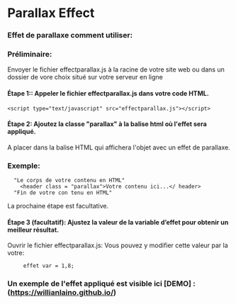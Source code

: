 # Parallax Effect 
### Effet de parallaxe comment utiliser:
### Préliminaire:
Envoyer le fichier effectparallax.js à la racine de votre site web ou dans un dossier de vore choix situé sur votre serveur en ligne
#### Étape 1:: Appeler le fichier effectparallax.js dans votre code HTML.
```hmtl
<script type="text/javascript" src="effectparallax.js"></script>
```
#### Étape 2: Ajoutez la classe "parallax" à la balise html où l'effet sera appliqué.
A placer dans la balise HTML qui affichera l'objet avec un effet de parallaxe.
### Exemple:
```
  "Le corps de votre contenu en HTML"
    <header class = "parallax">Votre contenu ici...</ header>
  "Fin de votre con tenu en HTML"
```
La prochaine étape est facultative.
#### Étape 3 (facultatif): Ajustez la valeur de la variable d’effet pour obtenir un meilleur résultat.
Ouvrir le fichier effectparallax.js:
Vous pouvez y modifier cette valeur par la votre:
```
     effet var = 1,8;
```
### Un exemple de l'effet appliqué est visible ici [DEMO] : (https://willianlaino.github.io/)
